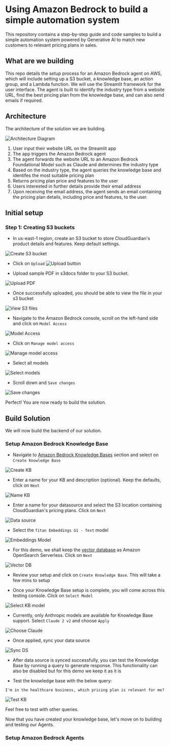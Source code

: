 # Using Amazon Bedrock to build a simple automation system 

This repository contains a step-by-step guide and code samples to build a simple automation system powered by Generative AI to match new customers to relevant pricing plans in sales.

## What are we building
This repo details the setup process for an Amazon Bedrock agent on AWS, which will include setting up a S3 bucket, a knowledge base, an action group, and a Lambda function. We will use the Streamlit framework for the user interface. The agent is built to identify the industry type from a website URL, find the best pricing plan from the knowledge base, and can also send emails if required.

## Architecture

The architecture of the solution we are building.

![Architecture Diagram](images/br-sales-agent-arch.png)

1. User input their website URL on the Streamlit app
2. The app triggers the Amazon Bedrock agent
3. The agent forwards the website URL to an Amazon Bedrock Foundational Model such as Claude and determines the industry type
4. Based on the industry type, the agent queries the knowledge base and identifes the most suitable pricing plan
5. Returns pricing plan price and features to the user
6. Users interested in further details provide their email address
7. Upon receiving the email address, the agent sends an email containing the pricing plan details, including price and features, to the user.

## Initial setup

### Step 1: Creating S3 buckets
- In us-east-1 region, create an S3 bucket to store CloudGuardian's product details and features. Keep default settings.

![Create S3 bucket](images/create-s3-bucket.png)

- Click on `Upload`
![Upload button](images/upload-on-s3.png)

- Upload sample PDF in s3docs folder to your S3 bucket.

![Upload PDF](images/add-pdf-s3.png)

- Once successfully uploaded, you should be able to view the file in your s3 bucket

![View S3 files](images/view-files-s3.png)

- Navigate to the Amazon Bedrock console, scroll on the left-hand side and click on `Model Access`

![Model Access](images/br-console.png)

- Click on `Manage model access`

![Manage model access](images/manage-model-access.png)

- Select all models

![Select models](images/select-models.png)

- Scroll down and `Save changes`

![Save changes](images/br-save-changes.png)

Perfect! You are now ready to build the solution.

## Build Solution

We will now build the backend of our solution. 

### Setup Amazon Bedrock Knowledge Base

- Navigate to [Amazon Bedrock Knowledge Bases](https://aws.amazon.com/bedrock/knowledge-bases/) section and select on `Create Knowledge Base`

![Create KB](images/create-kb.png)

- Enter a name for your KB and description (optional). Keep the defaults, click on `Next`

![Name KB](images/step-1-kb.png)

- Enter a name for your datasource and select the S3 location containing CloudGuardian's pricing plans. Click on `Next`

![Data source](images/step-2-kb.png)

- Select the `Titan Embeddings G1 - Text` model

![Embeddings Model](images/step-3-embeddings.png)

- For this demo, we shall keep the [vector database](https://docs.aws.amazon.com/bedrock/latest/userguide/knowledge-base-setup-oss.html) as Amazon OpenSearch Serverless. Click on `Next`

![Vector DB](images/step-3-vector-db.png)

- Review your setup and click on `Create Knowledge Base`. This will take a few mins to setup

- Once your Knowledge Base setup is complete, you will come across this testing console. Click on `Select Model`

![Select KB model](images/select-model-kb.png)

- Currently, only Anthropic models are available for Knowledge Base support. Select   `Claude 2 v2` and choose `Apply`

![Choose Claude](images/choose-claude.png)

- Once applied, sync your data source

![Sync DS](images/sync-data-src.png)

- After data source is synced successfully, you can test the Knowledge Base by running a query to generate response. This functionality can also be disabled but for this demo we keep it as it is

- Test the knowledge base with the below query:
```
I'm in the healthcare business, which pricing plan is relevant for me?
```
![Test KB](images/test-kb.png)

Feel free to test with other queries. 

Now that you have created your knowledge base, let's move on to building and testing our Agents. 

### Setup Amazon Bedrock Agents



